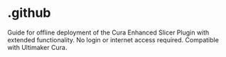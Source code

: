 # .github
Guide for offline deployment of the Cura Enhanced Slicer Plugin with extended functionality. No login or internet access required. Compatible with Ultimaker Cura.
